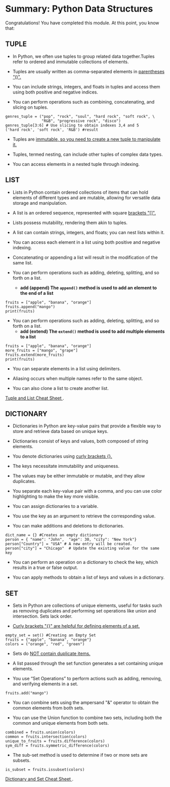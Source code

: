 # Summary: Python Data Structures

Congratulations! You have completed this module. At this point, you know that: 

## TUPLE

- In Python, we often use tuples to group related data together.Tuples refer to ordered and immutable collections of elements.

- Tuples are usually written as comma-separated elements in <ins>parentheses<ins>  “()".

- You can include strings, integers, and floats in tuples and access them using both positive and negative indices.

- You can perform operations such as combining, concatenating, and slicing on tuples.

```
genres_tuple = ("pop", "rock", "soul", "hard rock", "soft rock", \
                "R&B", "progressive rock", "disco") 
genres_tuple[3:6] # Use slicing to obtain indexes 3,4 and 5
('hard rock', 'soft rock', 'R&B') #result

```
- Tuples are <ins>immutable<ins>, so you need to create a new tuple to manipulate it.

- Tuples, termed nesting, can include other tuples of complex data types.

- You can access elements in a nested tuple through indexing.
  

## LIST

- Lists in Python contain ordered collections of items that can hold elements of different types and are mutable, allowing for versatile data storage and manipulation.

- A list is an ordered sequence, represented with square <ins>brackets<ins> "[]".

- Lists possess mutability, rendering them akin to tuples.

- A list can contain strings, integers, and floats; you can nest lists within it.

- You can access each element in a list using both positive and negative indexing.

- Concatenating or appending a list will result in the modification of the same list.

- You can perform operations such as adding, deleting, splitting, and so forth on a list.

  - **add (append) The `append()` method is used to add an element to the end of a list**
```
fruits = ["apple", "banana", "orange"] 
fruits.append("mango") 
print(fruits)
```

- You can perform operations such as adding, deleting, splitting, and so forth on a list.
  - **add (extend) The `extend()` method is used to add multiple elements to a list**
```
fruits = ["apple", "banana", "orange"] 
more_fruits = ["mango", "grape"] 
fruits.extend(more_fruits) 
print(fruits)
```
- You can separate elements in a list using delimiters.

- Aliasing occurs when multiple names refer to the same object.

- You can also clone a list to create another list.

[Tuple and List Cheat Sheet ](https://author-ide.skills.network/render?token=eyJhbGciOiJIUzI1NiIsInR5cCI6IkpXVCJ9.eyJtZF9pbnN0cnVjdGlvbnNfdXJsIjoiaHR0cHM6Ly9jZi1jb3Vyc2VzLWRhdGEuczMudXMuY2xvdWQtb2JqZWN0LXN0b3JhZ2UuYXBwZG9tYWluLmNsb3VkL0lCTURldmVsb3BlclNraWxsc05ldHdvcmstUFkwMTAxRU4tU2tpbGxzTmV0d29yay9sYWJzL2hhbmRvdXRzL0NoZWF0X1NoZWV0X1dlZWstMi5tZD90PTE3NTAzMTY5NDIiLCJ0b29sX3R5cGUiOiJpbnN0cnVjdGlvbmFsLWxhYiIsImF0bGFzX2ZpbGVfaWQiOjEwODI1LCJhZG1pbiI6ZmFsc2UsImlhdCI6MTc1NzQ0ODMwNX0.pZ4GmPcAY2wsZmQWF5y2cIYhvRZUL5gJ2JM47q3JjGY).

## DICTIONARY

- Dictionaries in Python are key-value pairs that provide a flexible way to store and retrieve data based on unique keys.

- Dictionaries consist of keys and values, both composed of string elements.

- You denote dictionaries using <ins>curly brackets<ins> {}.

- The keys necessitate immutability and uniqueness.

- The values may be either immutable or mutable, and they allow duplicates.

- You separate each key-value pair with a comma, and you can use color highlighting to make the key more visible.

- You can assign dictionaries to a variable.

- You use the key as an argument to retrieve the corresponding value.

- You can make additions and deletions to dictionaries.

```
dict_name = {} #Creates an empty dictionary
person = { "name": "John",  "age": 30, "city": "New York"}
person["Country"] = "USA" # A new entry will be created.
person["city"] = "Chicago"  # Update the existing value for the same key

```
- You can perform an operation on a dictionary to check the key, which results in a true or false output.

- You can apply methods to obtain a list of keys and values in a dictionary.


## SET

- Sets in Python are collections of unique elements, useful for tasks such as removing duplicates and performing set operations like union and intersection. Sets lack order.

- <ins>Curly brackets<ins> "{}" are helpful for defining elements of a set.
```
empty_set = set() #Creating an Empty Set 
fruits = {"apple", "banana", "orange"}
colors = ("orange", "red", "green")
```
- Sets do <ins>NOT contain duplicate<ins> items.

- A list passed through the set function generates a set containing unique elements.

- You use “Set Operations” to perform actions such as adding, removing, and verifying elements in a set.

```
fruits.add("mango")
```

- You can combine sets using the ampersand "&" operator to obtain the common elements from both sets.

- You can use the Union function to combine two sets, including both the common and unique elements from both sets.
  
```
combined = fruits.union(colors) 
common = fruits.intersection(colors) 
unique_to_fruits = fruits.difference(colors) 
sym_diff = fruits.symmetric_difference(colors)
```

- The sub-set method is used to determine if two or more sets are subsets.

```
is_subset = fruits.issubset(colors)
```

[Dictionary and Set Cheat Sheet ](https://author-ide.skills.network/render?token=eyJhbGciOiJIUzI1NiIsInR5cCI6IkpXVCJ9.eyJtZF9pbnN0cnVjdGlvbnNfdXJsIjoiaHR0cHM6Ly9jZi1jb3Vyc2VzLWRhdGEuczMudXMuY2xvdWQtb2JqZWN0LXN0b3JhZ2UuYXBwZG9tYWluLmNsb3VkL0lCTURldmVsb3BlclNraWxsc05ldHdvcmstUFkwMTAxRU4tU2tpbGxzTmV0d29yay9sYWJzL2hhbmRvdXRzL0NoZWF0X1NoZWV0X1dlZWstMl9QYXJ0LTIubWQ_dD0xNzQ5MDI2NzU0IiwidG9vbF90eXBlIjoiaW5zdHJ1Y3Rpb25hbC1sYWIiLCJhdGxhc19maWxlX2lkIjoxMDgzNSwiYWRtaW4iOmZhbHNlLCJpYXQiOjE3NTc0NDgzMDl9.GbzFlAbl7gwY5nBE1cWFVTjNKuES7EF1Kt7i8JA6KVI).


